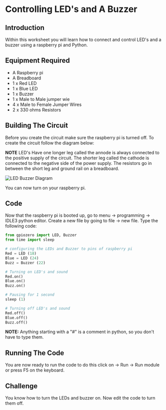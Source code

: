 <link rel="stylesheet" type="text/css" href="C:/Users/kez/Documents/GitHub/DundeeRJam/Resources/mystyle.css">

# Controlling LED's and A Buzzer

## Introduction
Within this worksheet you will learn how to connect and control LED's and a buzzer using a raspberry pi and Python.

## Equipment Required
* A Raspberry pi
* A Breadboard
* 1 x Red LED
* 1 x Blue LED
* 1 x Buzzer
* 1 x Male to Male jumper wie
* 4 x Male to Female Jumper Wires
* 2 x 330 ohms Resistors

## Building The Circuit
Before you create the circuit make sure the raspberry pi is turned off. To create the circuit follow the diagram below:

**NOTE** LED's Have one longer leg called the annode is always connected to the positive supply of the circuit. The shorter leg called the cathode is connected to the negative side of the power supply. The resistors go in between the short leg and ground rail on a breadboard.

![LED Buzzer Diagram](C:/Users/kez/Documents/GitHub/DundeeRJam/Resources/Images/LED_Buzzer_Diagram.png)

You can now turn on your raspberry pi.

## Code
Now that the raspberry pi is booted up, go to menu -> programming -> IDLE3 python editor. Create a new file by going to file -> new file. Type the following code:

``` python
from gpiozero import LED, Buzzer
from time import sleep

# configuring the LEDs and Buzzer to pins of raspberry pi
Red = LED (18)
Blue = LED (24)
Buzz = Buzzer (22)

# Turning on LED's and sound
Red.on()
Blue.on()
Buzz.on()

# Pausing for 1 second
sleep (1)

# Turning off LED's and sound
Red.off()
Blue.off()
Buzz.off()
```

**NOTE:** Anything starting with a "#" is a comment in python, so you don't have to type them.

## Running The Code
You are now ready to run the code to do this click on -> Run -> Run module or press F5 on the keyboard.

## Challenge
You know how to turn the LEDs and buzzer on. Now edit the code to turn them off.